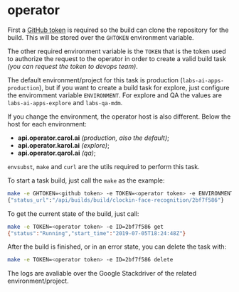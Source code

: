 # operator

First a [GitHub token](https://github.com/settings/tokens) is required
so the build can clone the repository for the build. This will be stored
over the `GHTOKEN` environment variable.

The other required environment variable is the `TOKEN` that is the token used
to authorize the request to the operator in order to create a valid build
task _(you can request the token to devops team)_.

The default environment/project for this task is production (`labs-ai-apps-production`),
but if you want to create a build task for explore, just configure the enviromment variable
`ENVIRONMENT`. For explore and QA the values are `labs-ai-apps-explore` and `labs-qa-mdm`.

If you change the environment, the operator host is also different. Below the host for each
environment:

- **api.operator.carol.ai** _(production, also the default)_;
- **api.operator.karol.ai** _(explore)_;
- **api.operator.qarol.ai** _(qa)_;

`envsubst`, `make` and `curl` are the utils required to perform this task.

To start a task build, just call the `make` as the example:

```sh
make -e GHTOKEN=<github token> -e TOKEN=<operator token> -e ENVIRONMENT=<env> -e OPERATOR=<endpoint> build
{"status_url":"/api/builds/build/clockin-face-recognition/2bf7f586"}
```

To get the current state of the build, just call:

```sh
make -e TOKEN=<operator token> -e ID=2bf7f586 get
{"status":"Running","start_time":"2019-07-05T18:24:48Z"}
```

After the build is finished, or in an error state, you can delete the task with:

```sh
make -e TOKEN=<operator token> -e ID=2bf7f586 delete
```

The logs are avaliable over the Google Stackdriver of the related environment/project.
